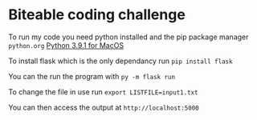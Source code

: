 # Biteable coding challenge
To run my code you need python installed and the pip package manager `python.org` [Python 3.9.1 for MacOS](https://www.python.org/ftp/python/3.9.1/python-3.9.1-macosx10.9.pkg)

To install flask which is the only dependancy run `pip install flask`

You can the run the program with `py -m flask run`

To change the file in use run `export LISTFILE=input1.txt`

You can then access the output at `http://localhost:5000`